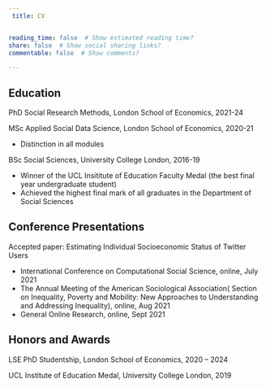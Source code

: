 ```yaml
---
 title: CV


reading_time: false  # Show estimated reading time?
share: false  # Show social sharing links?
commentable: false  # Show comments?

---
```




## **Education**

PhD Social Research Methods, London School of Economics, 2021-24

MSc Applied Social Data Science, London School of Economics, 2020-21

- Distinction in all modules

BSc Social Sciences, University College London, 2016-19

- Winner of the UCL Insititute of Education Faculty Medal (the best final year undergraduate student)
- Achieved the highest final mark of all graduates in the Department of Social Sciences



## **Conference Presentations**

Accepted paper: Estimating Individual Socioeconomic Status of Twitter Users

- International Conference on Computational Social Science, online, July 2021
- The Annual Meeting of the American Sociological Association( Section on Inequality, Poverty and Mobility: New Approaches to Understanding and Addressing Inequality), online, Aug 2021
- General Online Research, online, Sept 2021



## **Honors and Awards**

LSE PhD Studentship, London School of Economics, 2020 – 2024

UCL Institute of Education Medal, University College London, 2019





